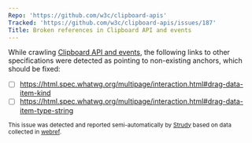 ```yaml
---
Repo: 'https://github.com/w3c/clipboard-apis'
Tracked: 'https://github.com/w3c/clipboard-apis/issues/187'
Title: Broken references in Clipboard API and events
---
```


While crawling [Clipboard API and events](https://w3c.github.io/clipboard-apis/), the following links to other specifications were detected as pointing to non-existing anchors, which should be fixed:
* [ ] https://html.spec.whatwg.org/multipage/interaction.html#drag-data-item-kind
* [ ] https://html.spec.whatwg.org/multipage/interaction.html#drag-data-item-type-string

<sub>This issue was detected and reported semi-automatically by [Strudy](https://github.com/w3c/strudy/) based on data collected in [webref](https://github.com/w3c/webref/).</sub>
